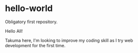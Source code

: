 # hello-world
Obligatory first repository.

Hello All!

Takuma here, I'm looking to improve my coding skill as I try web development for the first time.
